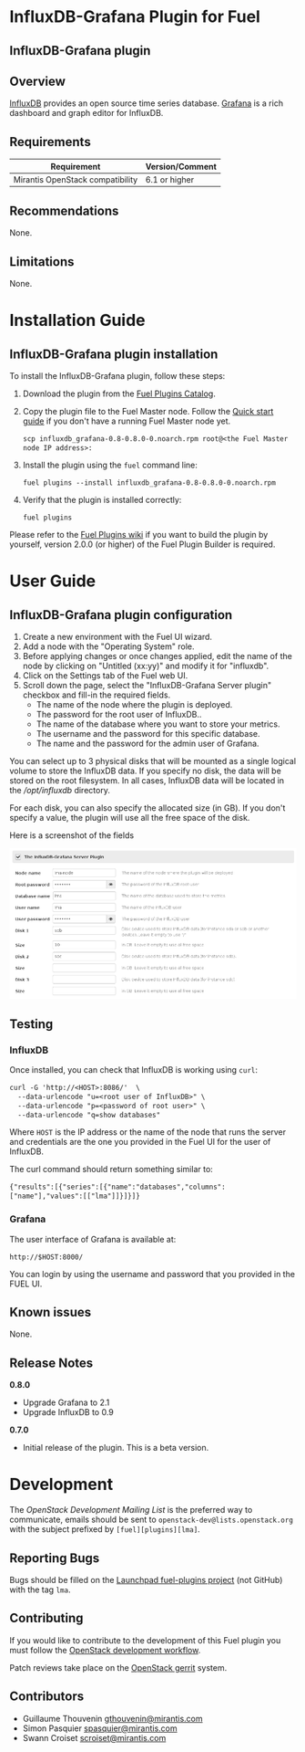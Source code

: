 InfluxDB-Grafana Plugin for Fuel
================================

InfluxDB-Grafana plugin
-----------------------

Overview
--------

[InfluxDB](http://influxdb.com/) provides an open source time series database.
[Grafana](http://grafana.org/) is a rich dashboard and graph editor for InfluxDB.

Requirements
------------

| Requirement                      | Version/Comment |
|----------------------------------|-----------------|
| Mirantis OpenStack compatibility | 6.1 or higher   |

Recommendations
---------------

None.

Limitations
-----------

None.

Installation Guide
==================

**InfluxDB-Grafana** plugin installation
----------------------------------------


To install the InfluxDB-Grafana plugin, follow these steps:

1. Download the plugin from the [Fuel Plugins
   Catalog](https://software.mirantis.com/download-mirantis-openstack-fuel-plug-ins/).

2. Copy the plugin file to the Fuel Master node. Follow the [Quick start
   guide](https://software.mirantis.com/quick-start/) if you don't have a running
   Fuel Master node yet.

   ```
   scp influxdb_grafana-0.8-0.8.0-0.noarch.rpm root@<the Fuel Master node IP address>:
   ```

3. Install the plugin using the `fuel` command line:

   ```
   fuel plugins --install influxdb_grafana-0.8-0.8.0-0.noarch.rpm
   ```

4. Verify that the plugin is installed correctly:

   ```
   fuel plugins
   ```

Please refer to the [Fuel Plugins wiki](https://wiki.openstack.org/wiki/Fuel/Plugins)
if you want to build the plugin by yourself, version 2.0.0 (or higher) of the Fuel
Plugin Builder is required.

User Guide
==========

**InfluxDB-Grafana** plugin configuration
---------------------------------------------

1. Create a new environment with the Fuel UI wizard.
2. Add a node with the "Operating System" role.
3. Before applying changes or once changes applied, edit the name of the node by
   clicking on "Untitled (xx:yy)" and modify it for "influxdb".
4. Click on the Settings tab of the Fuel web UI.
5. Scroll down the page, select the "InfluxDB-Grafana Server plugin" checkbox
   and fill-in the required fields.
    - The name of the node where the plugin is deployed.
    - The password for the root user of InfluxDB..
    - The name of the database where you want to store your metrics.
    - The username and the password for this specific database.
    - The name and the password for the admin user of Grafana.

You can select up to 3 physical disks that will be mounted as a single logical
volume to store the InfluxDB data. If you specify no disk, the data will
be stored on the root filesystem. In all cases, InfluxDB data will be
located in the */opt/influxdb* directory.

For each disk, you can also specify the allocated size (in GB). If you don't
specify a value, the plugin will use all the free space of the disk.

Here is a screenshot of the fields

![InfluxDB-Grafana fields](./figures/influxdb-grafana-plugin.png "InfluxDB-Grafana fields")

Testing
-------

### InfluxDB

Once installed, you can check that InfluxDB is working using `curl`:

```
curl -G 'http://<HOST>:8086/'  \
  --data-urlencode "u=<root user of InfluxDB>" \
  --data-urlencode "p=<password of root user>" \
  --data-urlencode "q=show databases"
```

Where `HOST` is the IP address or the name of the node that runs the server and
credentials are the one you provided in the Fuel UI for the user of InfluxDB.

The curl command should return something similar to:

```
{"results":[{"series":[{"name":"databases","columns":["name"],"values":[["lma"]]}]}]}
```

### Grafana

The user interface of Grafana is available at:

```
http://$HOST:8000/
```

You can login by using the username and password that you provided in the FUEL UI.

Known issues
------------

None.

Release Notes
-------------

**0.8.0**

* Upgrade Grafana to 2.1
* Upgrade InfluxDB to 0.9

**0.7.0**

* Initial release of the plugin. This is a beta version.

Development
===========

The *OpenStack Development Mailing List* is the preferred way to communicate,
emails should be sent to `openstack-dev@lists.openstack.org` with the subject
prefixed by `[fuel][plugins][lma]`.

Reporting Bugs
--------------

Bugs should be filled on the [Launchpad fuel-plugins project](
https://bugs.launchpad.net/fuel-plugins) (not GitHub) with the tag `lma`.


Contributing
------------

If you would like to contribute to the development of this Fuel plugin you must
follow the [OpenStack development workflow](
http://docs.openstack.org/infra/manual/developers.html#development-workflow).

Patch reviews take place on the [OpenStack gerrit](
https://review.openstack.org/#/q/status:open+project:stackforge/fuel-plugin-influxdb-grafana,n,z)
system.

Contributors
------------

* Guillaume Thouvenin <gthouvenin@mirantis.com>
* Simon Pasquier <spasquier@mirantis.com>
* Swann Croiset <scroiset@mirantis.com>
